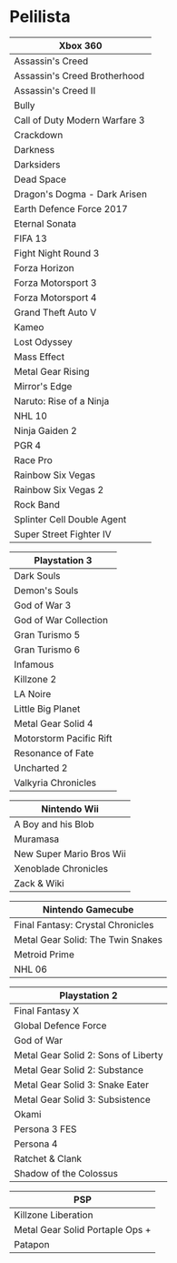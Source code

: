 # Pelilista

| Xbox 360 |
|---|
| Assassin's Creed |
| Assassin's Creed Brotherhood |
| Assassin's Creed II |
| Bully |
| Call of Duty Modern Warfare 3 |
| Crackdown |
| Darkness |
| Darksiders |
| Dead Space |
| Dragon's Dogma - Dark Arisen |
| Earth Defence Force 2017 |
| Eternal Sonata |
| FIFA 13 |
| Fight Night Round 3 |
| Forza Horizon |
| Forza Motorsport 3 |
| Forza Motorsport 4 |
| Grand Theft Auto V |
| Kameo |
| Lost Odyssey |
| Mass Effect |
| Metal Gear Rising |
| Mirror's Edge |
| Naruto: Rise of a Ninja |
| NHL 10 |
| Ninja Gaiden 2 |
| PGR 4 |
| Race Pro |
| Rainbow Six Vegas |
| Rainbow Six Vegas 2 |
| Rock Band |
| Splinter Cell Double Agent |
| Super Street Fighter IV |

| Playstation 3 |
|---|
| Dark Souls |
| Demon's Souls |
| God of War 3 |
| God of War Collection |
| Gran Turismo 5 |
| Gran Turismo 6 |
| Infamous |
| Killzone 2 |
| LA Noire |
| Little Big Planet |
| Metal Gear Solid 4 |
| Motorstorm Pacific Rift |
| Resonance of Fate |
| Uncharted 2 |
| Valkyria Chronicles |

| Nintendo Wii |
|---|
| A Boy and his Blob |
| Muramasa |
| New Super Mario Bros Wii |
| Xenoblade Chronicles |
| Zack & Wiki |

| Nintendo Gamecube | 
|---|
| Final Fantasy: Crystal Chronicles |
| Metal Gear Solid: The Twin Snakes |
| Metroid Prime |
| NHL 06 |

| Playstation 2 |
|---|
| Final Fantasy X |
| Global Defence Force |
| God of War |
| Metal Gear Solid 2: Sons of Liberty |
| Metal Gear Solid 2: Substance |
| Metal Gear Solid 3: Snake Eater |
| Metal Gear Solid 3: Subsistence |
| Okami |
| Persona 3 FES |
| Persona 4 |
| Ratchet & Clank |
| Shadow of the Colossus |

| PSP |
|---|
| Killzone Liberation |
| Metal Gear Solid Portaple Ops + |
| Patapon |
